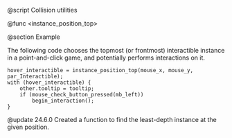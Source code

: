 @script <Collision> Collision utilities

@func <instance_position_top>

@section Example

The following code chooses the topmost (or frontmost) interactible instance in a point-and-click game, and potentially performs interactions on it.

```gml
hover_interactible = instance_position_top(mouse_x, mouse_y, par_Interactible);
with (hover_interactible) {
    other.tooltip = tooltip;
    if (mouse_check_button_pressed(mb_left))
        begin_interaction();
}
```

@update 24.6.0
Created a function to find the least-depth instance at the given position.

